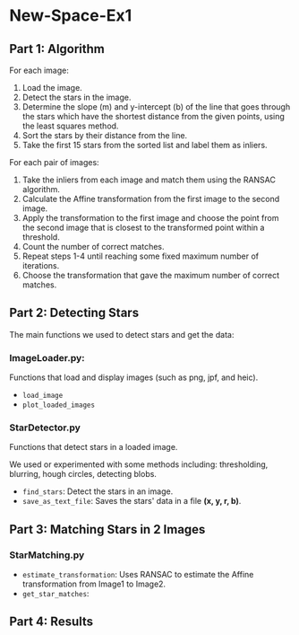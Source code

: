 # New-Space-Ex1

## Part 1: Algorithm

For each image:

1. Load the image.
2. Detect the stars in the image.
3. Determine the slope (m) and y-intercept (b) of the line that goes through the stars which have the shortest distance
   from the given points, using the least squares method. 
4. Sort the stars by their distance from the line.
5. Take the first 15 stars from the sorted list and label them as inliers.

For each pair of images:

1. Take the inliers from each image and match them using the RANSAC algorithm.
2. Calculate the Affine transformation from the first image to the second image.
3. Apply the transformation to the first image and choose the point from the second image that is closest to the
   transformed point within a threshold.
4. Count the number of correct matches.
5. Repeat steps 1-4 until reaching some fixed maximum number of iterations.
6. Choose the transformation that gave the maximum number of correct matches.

## Part 2: Detecting Stars

The main functions we used to detect stars and get the data:

### ImageLoader.py:

Functions that load and display images (such as png, jpf, and heic).

* `load_image`
* `plot_loaded_images`

### StarDetector.py

Functions that detect stars in a loaded image.

We used or experimented with some methods including: thresholding, blurring, hough circles, detecting blobs.

* `find_stars`: Detect the stars in an image.
* `save_as_text_file`: Saves the stars' data in a file **(x, y, r, b)**.

## Part 3: Matching Stars in 2 Images

### StarMatching.py

* `estimate_transformation`: Uses RANSAC to estimate the Affine transformation from Image1 to Image2.
* `get_star_matches`:

## Part 4: Results